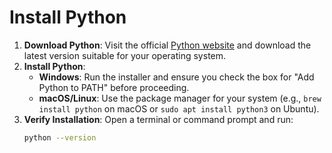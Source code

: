 # Install Python
1. **Download Python**: Visit the official [Python website](https://www.python.org/downloads/) and download the latest version suitable for your operating system.
2. **Install Python**: 
   - **Windows**: Run the installer and ensure you check the box for "Add Python to PATH" before proceeding.
   - **macOS/Linux**: Use the package manager for your system (e.g., `brew install python` on macOS or `sudo apt install python3` on Ubuntu).
3. **Verify Installation**: Open a terminal or command prompt and run:
   ```bash
   python --version
    ```
